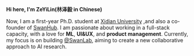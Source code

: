 **Hi here, I'm ZeYiLin(林泽毅 in Chinese)**

Now, I am a first-year Ph.D. student at [Xidian University](https://www.xidian.edu.cn/) ,and also a co-founder of [SwanHub](swanhub.co). I am passionate about working in a full-stack capacity, with a love for **ML**, **UI&UX**, and **product management**. Currently, my focus is on building [@SwanLab](https://github.com/SwanHubX/SwanLab), aiming to create a new collaborative approach to AI research.
